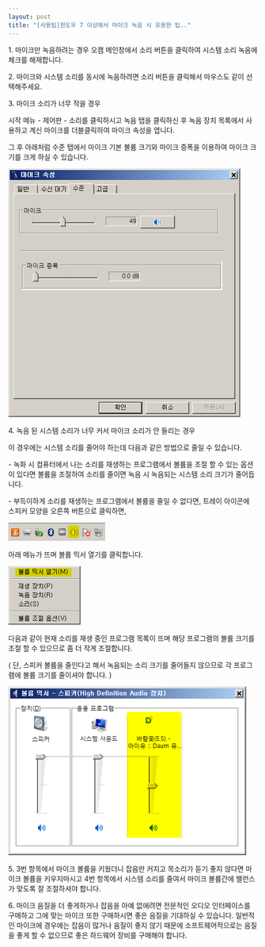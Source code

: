 ```yaml
---
layout: post
title: "[사용팁]윈도우 7 이상에서 마이크 녹음 시 유용한 팁.."
---
```


1\. 마이크만 녹음하려는 경우 오캠 메인창에서 소리 버튼을 클릭하여 시스템 소리 녹음에 체크를 해제합니다.

2\. 마이크와 시스템 소리를 동시에 녹음하려면 소리 버튼을 클릭해서 마우스도 같이 선택해주세요.

3\. 마이크 소리가 너무 작을 경우

시작 메뉴 - 제어판 - 소리를 클릭하시고 녹음 탭을 클릭하신 후 녹음 장치 목록에서 사용하고 계신 마이크를 더블클릭하여 마이크 속성을
엽니다.

그 후 아래처럼 수준 탭에서 마이크 기본 볼륨 크기와 마이크 증폭을 이용하여 마이크 크기를 크게 하실 수 있습니다.

![](/images/tutorial_43_img_1.png)

4\. 녹음 된 시스템 소리가 너무 커서 마이크 소리가 안 들리는 경우

이 경우에는 시스템 소리를 줄어야 하는데 다음과 같은 방법으로 줄일 수 있습니다.

\- 녹화 시 컴퓨터에서 나는 소리를 재생하는 프로그램에서 볼륨을 조절 할 수 있는 옵션이 있다면 볼륨을 조절하여 소리를 줄이면 녹음 시
녹음되는 시스템 소리 크기가 줄어듭니다.

\- 부득이하게 소리를 재생하는 프로그램에서 볼륨을 줄일 수 없다면, 트레이 아이콘에 스피커 모양을 오른쪽 버튼으로 클릭하면,

![](/images/tutorial_43_img_2.png)

아래 메뉴가 뜨며 볼륨 믹서 열기를 클릭합니다.

![](/images/tutorial_43_img_3.png)

다음과 같이 현재 소리를 재생 중인 프로그램 목록이 뜨며 해당 프로그램의 볼륨 크기를 조절 할 수 있으므로 좀 더 작게 조절합니다.

( 단, 스피커 볼륨을 줄인다고 해서 녹음되는 소리 크기를 줄어들지 않으므로 각 프로그램에 볼륨 크기를 줄이셔야 합니다. )

![](/images/tutorial_43_img_4.png)

5\. 3번 항목에서 마이크 볼륨을 키웠더니 잡음만 커지고 목소리가 듣기 좋지 않다면 마이크 볼륨을 키우지마시고 4번 항목에서 시스템 소리를
줄여서 마이크 볼륨간에 밸런스가 맞도록 잘 조절하셔야 합니다.

6\. 마이크 음질을 더 좋게하거나 잡음을 아예 없애려면 전문적인 오디오 인터페이스를 구매하고 그에 맞는 마이크 또한 구매하시면 좋은 음질을
기대하실 수 있습니다. 일반적인 마이크에 경우에는 잡음이 많거나 음질이 좋지 않기 때문에 소프트웨어적으로는 음질을 좋게 할 수 없으므로 좋은
하드웨어 장비를 구매해야 합니다.

